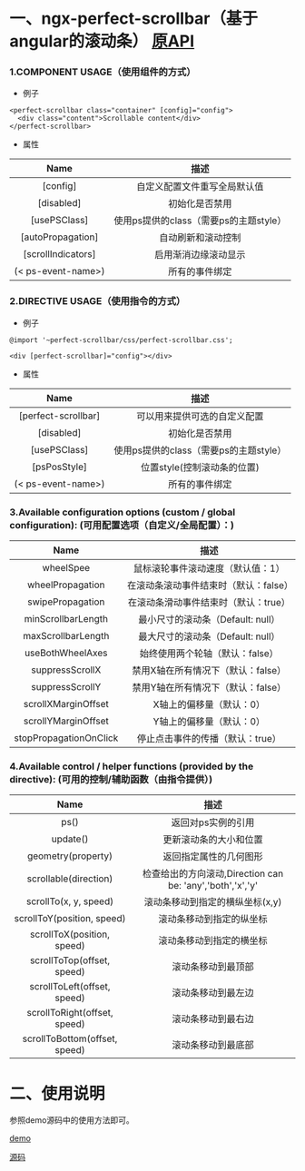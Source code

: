 # 一、ngx-perfect-scrollbar（基于angular的滚动条） [原API](https://github.com/zefoy/ngx-perfect-scrollbar)

### 1.COMPONENT USAGE（使用组件的方式）

- 例子

```
<perfect-scrollbar class="container" [config]="config">
  <div class="content">Scrollable content</div>
</perfect-scrollbar>
```

- 属性

|Name               |    描述    |
|:---:|:----:|
|[config]           | 自定义配置文件重写全局默认值|
|[disabled]         | 初始化是否禁用 |
|[usePSClass]       | 使用ps提供的class（需要ps的主题style） |
|[autoPropagation]  | 自动刷新和滚动控制 |
|[scrollIndicators] | 启用渐消边缘滚动显示 |
|(< ps-event-name>) | 所有的事件绑定 |

### 2.DIRECTIVE USAGE（使用指令的方式）

- 例子

```
@import '~perfect-scrollbar/css/perfect-scrollbar.css';

<div [perfect-scrollbar]="config"></div>
```

- 属性

|Name               |    描述    |
|:---:|:----:|
|[perfect-scrollbar]| 可以用来提供可选的自定义配置|
|[disabled]         | 初始化是否禁用 |
|[usePSClass]       | 使用ps提供的class（需要ps的主题style） |
|[psPosStyle]       | 位置style(控制滚动条的位置) |
|(< ps-event-name>) | 所有的事件绑定 |

### 3.Available configuration options (custom / global configuration): (可用配置选项（自定义/全局配置）：)

|Name                    |    描述    |
|:---:|:----:|
|wheelSpee               | 鼠标滚轮事件滚动速度（默认值：1）|
|wheelPropagation        | 在滚动条滚动事件结束时（默认：false） |
|swipePropagation        | 在滚动条滑动事件结束时（默认：true） |
|minScrollbarLength      | 最小尺寸的滚动条（Default: null） |
|maxScrollbarLength      | 最大尺寸的滚动条（Default: null） |
|useBothWheelAxes        | 始终使用两个轮轴（默认：false） |
|suppressScrollX         | 禁用X轴在所有情况下（默认：false） |
|suppressScrollY         | 禁用Y轴在所有情况下（默认：false） |
|scrollXMarginOffset     | X轴上的偏移量（默认：0） |
|scrollYMarginOffset     | Y轴上的偏移量（默认：0） |
|stopPropagationOnClick  | 停止点击事件的传播（默认：true） |

### 4.Available control / helper functions (provided by the directive): (可用的控制/辅助函数（由指令提供）)

|Name                              |    描述    |
|:---:|:----:|
|ps()                              | 返回对ps实例的引用|
|update()                          | 更新滚动条的大小和位置|
|geometry(property)                | 返回指定属性的几何图形 |
|scrollable(direction)             | 检查给出的方向滚动,Direction can be: 'any','both','x','y' |
|scrollTo(x, y, speed)             | 滚动条移动到指定的横纵坐标(x,y) |
|scrollToY(position, speed)        | 滚动条移动到指定的纵坐标 |
|scrollToX(position, speed)        | 滚动条移动到指定的横坐标 |
|scrollToTop(offset, speed)        | 滚动条移动到最顶部 |
|scrollToLeft(offset, speed)       | 滚动条移动到最左边 |
|scrollToRight(offset, speed)      | 滚动条移动到最右边 |
|scrollToBottom(offset, speed)     | 滚动条移动到最底部 |

# 二、使用说明

参照demo源码中的使用方法即可。

[demo](https://zefoy.github.io/ngx-perfect-scrollbar/)

[源码](https://github.com/zefoy/ngx-perfect-scrollbar/tree/master/example/src/app)